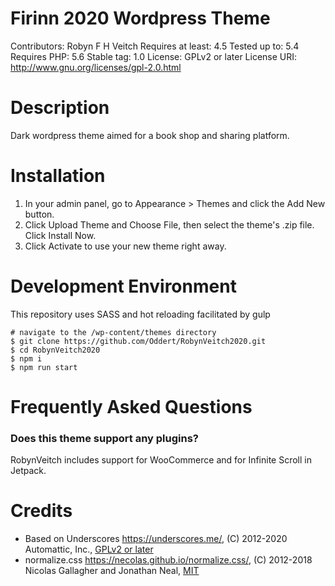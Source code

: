 Firinn 2020 Wordpress Theme
===
Contributors: Robyn F H Veitch
Requires at least: 4.5
Tested up to: 5.4
Requires PHP: 5.6
Stable tag: 1.0
License: GPLv2 or later
License URI: http://www.gnu.org/licenses/gpl-2.0.html

Description
==

Dark wordpress theme aimed for a book shop and sharing platform.

Installation
==

1. In your admin panel, go to Appearance > Themes and click the Add New button.
2. Click Upload Theme and Choose File, then select the theme's .zip file. Click Install Now.
3. Click Activate to use your new theme right away.

Development Environment
==
This repository uses SASS and hot reloading facilitated by gulp
```
# navigate to the /wp-content/themes directory
$ git clone https://github.com/Oddert/RobynVeitch2020.git
$ cd RobynVeitch2020
$ npm i
$ npm run start
```

Frequently Asked Questions 
==

### Does this theme support any plugins?

RobynVeitch includes support for WooCommerce and for Infinite Scroll in Jetpack.

Credits
==

* Based on Underscores https://underscores.me/, (C) 2012-2020 Automattic, Inc., [GPLv2 or later](https://www.gnu.org/licenses/gpl-2.0.html)
* normalize.css https://necolas.github.io/normalize.css/, (C) 2012-2018 Nicolas Gallagher and Jonathan Neal, [MIT](https://opensource.org/licenses/MIT)
